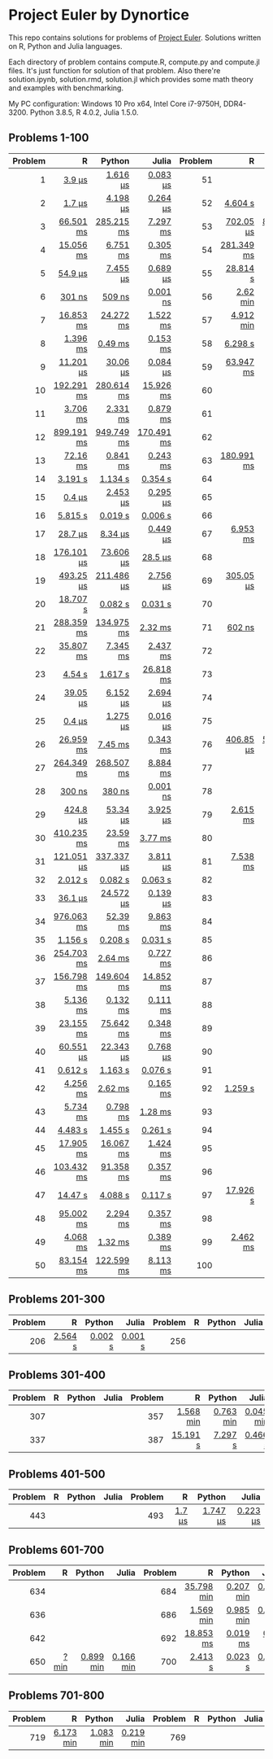# Project Euler by Dynortice

This repo contains solutions for problems of [Project Euler](https://projecteuler.net/).
Solutions written on R, Python and Julia languages.

Each directory of problem contains compute.R, compute.py and compute.jl files. It's just function for solution of that problem. Also there're solution.ipynb, solution.rmd, solution.jl which provides some math theory and examples with benchmarking.

My PC configuration: Windows 10 Pro x64, Intel Core i7-9750H, DDR4-3200. Python 3.8.5, R 4.0.2, Julia 1.5.0.

## Problems 1-100
Problem | R | Python | Julia | Problem | R | Python | Julia
-: | -: | -: | -: | -: | -: | -: | -:
1 | [3.9 µs](https://github.com/Dynortice/Project-Euler/blob/master/problems/0001/solution.rmd) | [1.616 µs](https://github.com/Dynortice/Project-Euler/blob/master/problems/0001/solution.ipynb) | [0.083 µs](https://github.com/Dynortice/Project-Euler/blob/master/problems/0001/solution.jl) | 51 | [](https://github.com/Dynortice/Project-Euler/blob/master/problems/0051/solution.rmd) | [](https://github.com/Dynortice/Project-Euler/blob/master/problems/0051/solution.ipynb) | [](https://github.com/Dynortice/Project-Euler/blob/master/problems/0051/solution.jl)
2 | [1.7 µs](https://github.com/Dynortice/Project-Euler/blob/master/problems/0002/solution.rmd) | [4.198 µs](https://github.com/Dynortice/Project-Euler/blob/master/problems/0002/solution.ipynb) | [0.264 µs](https://github.com/Dynortice/Project-Euler/blob/master/problems/0002/solution.jl) | 52 | [4.604 s](https://github.com/Dynortice/Project-Euler/blob/master/problems/0052/solution.rmd) | [0.082 s](https://github.com/Dynortice/Project-Euler/blob/master/problems/0052/solution.ipynb) | [0.018 s](https://github.com/Dynortice/Project-Euler/blob/master/problems/0052/solution.jl)
3 | [66.501 ms](https://github.com/Dynortice/Project-Euler/blob/master/problems/0003/solution.rmd) | [285.215 ms](https://github.com/Dynortice/Project-Euler/blob/master/problems/0003/solution.ipynb) | [7.297 ms](https://github.com/Dynortice/Project-Euler/blob/master/problems/0003/solution.jl) | 53 | [702.05 µs](https://github.com/Dynortice/Project-Euler/blob/master/problems/0053/solution.rmd) | [899.229 µs](https://github.com/Dynortice/Project-Euler/blob/master/problems/0053/solution.ipynb) | [133.451 µs](https://github.com/Dynortice/Project-Euler/blob/master/problems/0053/solution.jl)
4 | [15.056 ms](https://github.com/Dynortice/Project-Euler/blob/master/problems/0004/solution.rmd) | [6.751 ms](https://github.com/Dynortice/Project-Euler/blob/master/problems/0004/solution.ipynb) | [0.305 ms](https://github.com/Dynortice/Project-Euler/blob/master/problems/0004/solution.jl) | 54 | [281.349 ms](https://github.com/Dynortice/Project-Euler/blob/master/problems/0054/solution.rmd) | [10.864 ms](https://github.com/Dynortice/Project-Euler/blob/master/problems/0054/solution.ipynb) | [5.6 ms](https://github.com/Dynortice/Project-Euler/blob/master/problems/0054/solution.jl)
5 | [54.9 µs](https://github.com/Dynortice/Project-Euler/blob/master/problems/0005/solution.rmd) | [7.455 µs](https://github.com/Dynortice/Project-Euler/blob/master/problems/0005/solution.ipynb) | [0.689 µs](https://github.com/Dynortice/Project-Euler/blob/master/problems/0005/solution.jl) | 55 | [28.814 s](https://github.com/Dynortice/Project-Euler/blob/master/problems/0055/solution.rmd) | [0.195 s](https://github.com/Dynortice/Project-Euler/blob/master/problems/0055/solution.ipynb) | [0.048 s](https://github.com/Dynortice/Project-Euler/blob/master/problems/0055/solution.jl) 
6 | [301 ns](https://github.com/Dynortice/Project-Euler/blob/master/problems/0006/solution.rmd) | [509 ns](https://github.com/Dynortice/Project-Euler/blob/master/problems/0006/solution.ipynb) | [0.001 ns](https://github.com/Dynortice/Project-Euler/blob/master/problems/0006/solution.jl) | 56 | [2.62 min](https://github.com/Dynortice/Project-Euler/blob/master/problems/0056/solution.rmd) | [0.012 min](https://github.com/Dynortice/Project-Euler/blob/master/problems/0056/solution.ipynb) | [0.005 min](https://github.com/Dynortice/Project-Euler/blob/master/problems/0056/solution.jl)
7 | [16.853 ms](https://github.com/Dynortice/Project-Euler/blob/master/problems/0007/solution.rmd) | [24.272 ms](https://github.com/Dynortice/Project-Euler/blob/master/problems/0007/solution.ipynb) | [1.522 ms](https://github.com/Dynortice/Project-Euler/blob/master/problems/0007/solution.jl) | 57 | [4.912 min](https://github.com/Dynortice/Project-Euler/blob/master/problems/0057/solution.rmd) | [0.097 min](https://github.com/Dynortice/Project-Euler/blob/master/problems/0057/solution.ipynb) | [0.005 min](https://github.com/Dynortice/Project-Euler/blob/master/problems/0057/solution.jl)
8 | [1.396 ms](https://github.com/Dynortice/Project-Euler/blob/master/problems/0008/solution.rmd) | [0.49 ms](https://github.com/Dynortice/Project-Euler/blob/master/problems/0008/solution.ipynb) | [0.153 ms](https://github.com/Dynortice/Project-Euler/blob/master/problems/0008/solution.jl) | 58 | [6.298 s](https://github.com/Dynortice/Project-Euler/blob/master/problems/0058/solution.rmd) | [2.927 s](https://github.com/Dynortice/Project-Euler/blob/master/problems/0058/solution.ipynb) | [0.055 s](https://github.com/Dynortice/Project-Euler/blob/master/problems/0058/solution.jl)
9 | [11.201 µs](https://github.com/Dynortice/Project-Euler/blob/master/problems/0009/solution.rmd) | [30.06 µs](https://github.com/Dynortice/Project-Euler/blob/master/problems/0009/solution.ipynb) | [0.084 µs](https://github.com/Dynortice/Project-Euler/blob/master/problems/0009/solution.jl) | 59 | [63.947 ms](https://github.com/Dynortice/Project-Euler/blob/master/problems/0059/solution.rmd) | [4.143 ms](https://github.com/Dynortice/Project-Euler/blob/master/problems/0059/solution.ipynb) | [4.823 ms](https://github.com/Dynortice/Project-Euler/blob/master/problems/0059/solution.jl)
10 | [192.291 ms](https://github.com/Dynortice/Project-Euler/blob/master/problems/0010/solution.rmd) | [280.614 ms](https://github.com/Dynortice/Project-Euler/blob/master/problems/0010/solution.ipynb) | [15.926 ms](https://github.com/Dynortice/Project-Euler/blob/master/problems/0010/solution.jl) | 60 | [](https://github.com/Dynortice/Project-Euler/blob/master/problems/0060/solution.rmd) | [](https://github.com/Dynortice/Project-Euler/blob/master/problems/0060/solution.ipynb) | [](https://github.com/Dynortice/Project-Euler/blob/master/problems/0060/solution.jl)
11 | [3.706 ms](https://github.com/Dynortice/Project-Euler/blob/master/problems/0011/solution.rmd) | [2.331 ms](https://github.com/Dynortice/Project-Euler/blob/master/problems/0011/solution.ipynb) | [0.879 ms](https://github.com/Dynortice/Project-Euler/blob/master/problems/0011/solution.jl) | 61 | [](https://github.com/Dynortice/Project-Euler/blob/master/problems/0061/solution.rmd) | [](https://github.com/Dynortice/Project-Euler/blob/master/problems/0061/solution.ipynb) | [](https://github.com/Dynortice/Project-Euler/blob/master/problems/0061/solution.jl)
12 | [899.191 ms](https://github.com/Dynortice/Project-Euler/blob/master/problems/0012/solution.rmd) | [949.749 ms](https://github.com/Dynortice/Project-Euler/blob/master/problems/0012/solution.ipynb) | [170.491 ms](https://github.com/Dynortice/Project-Euler/blob/master/problems/0012/solution.jl) | 62 | [](https://github.com/Dynortice/Project-Euler/blob/master/problems/0062/solution.rmd) | [](https://github.com/Dynortice/Project-Euler/blob/master/problems/0062/solution.ipynb) | [](https://github.com/Dynortice/Project-Euler/blob/master/problems/0062/solution.jl)
13 | [72.16 ms](https://github.com/Dynortice/Project-Euler/blob/master/problems/0013/solution.rmd) | [0.841 ms](https://github.com/Dynortice/Project-Euler/blob/master/problems/0013/solution.ipynb) | [0.243 ms](https://github.com/Dynortice/Project-Euler/blob/master/problems/0013/solution.jl) | 63 | [180.991 ms](https://github.com/Dynortice/Project-Euler/blob/master/problems/0063/solution.rmd) | [1.435 ms](https://github.com/Dynortice/Project-Euler/blob/master/problems/0063/solution.ipynb) | [0.551 ms](https://github.com/Dynortice/Project-Euler/blob/master/problems/0063/solution.jl)
14 | [3.191 s](https://github.com/Dynortice/Project-Euler/blob/master/problems/0014/solution.rmd) | [1.134 s](https://github.com/Dynortice/Project-Euler/blob/master/problems/0014/solution.ipynb) | [0.354 s](https://github.com/Dynortice/Project-Euler/blob/master/problems/0014/solution.jl) | 64 | [](https://github.com/Dynortice/Project-Euler/blob/master/problems/0064/solution.rmd) | [](https://github.com/Dynortice/Project-Euler/blob/master/problems/0064/solution.ipynb) | [](https://github.com/Dynortice/Project-Euler/blob/master/problems/0064/solution.jl)
15 | [0.4 µs](https://github.com/Dynortice/Project-Euler/blob/master/problems/0015/solution.rmd) | [2.453 µs](https://github.com/Dynortice/Project-Euler/blob/master/problems/0015/solution.ipynb) | [0.295 µs](https://github.com/Dynortice/Project-Euler/blob/master/problems/0015/solution.jl) | 65 | [](https://github.com/Dynortice/Project-Euler/blob/master/problems/0065/solution.rmd) | [](https://github.com/Dynortice/Project-Euler/blob/master/problems/0065/solution.ipynb) | [](https://github.com/Dynortice/Project-Euler/blob/master/problems/0065/solution.jl)
16 | [5.815 s](https://github.com/Dynortice/Project-Euler/blob/master/problems/0016/solution.rmd) | [0.019 s](https://github.com/Dynortice/Project-Euler/blob/master/problems/0016/solution.ipynb) | [0.006 s](https://github.com/Dynortice/Project-Euler/blob/master/problems/0016/solution.jl) | 66 | [](https://github.com/Dynortice/Project-Euler/blob/master/problems/0066/solution.rmd) | [](https://github.com/Dynortice/Project-Euler/blob/master/problems/0066/solution.ipynb) | [](https://github.com/Dynortice/Project-Euler/blob/master/problems/0066/solution.jl)
17 | [28.7 µs](https://github.com/Dynortice/Project-Euler/blob/master/problems/0017/solution.rmd) | [8.34 µs](https://github.com/Dynortice/Project-Euler/blob/master/problems/0017/solution.ipynb) | [0.449 µs](https://github.com/Dynortice/Project-Euler/blob/master/problems/0017/solution.jl) | 67 | [6.953 ms](https://github.com/Dynortice/Project-Euler/blob/master/problems/0067/solution.rmd) | [2.687 ms](https://github.com/Dynortice/Project-Euler/blob/master/problems/0067/solution.ipynb) | [0.391 ms](https://github.com/Dynortice/Project-Euler/blob/master/problems/0067/solution.jl)
18 | [176.101 µs](https://github.com/Dynortice/Project-Euler/blob/master/problems/0018/solution.rmd) | [73.606 µs](https://github.com/Dynortice/Project-Euler/blob/master/problems/0018/solution.ipynb) | [28.5 µs](https://github.com/Dynortice/Project-Euler/blob/master/problems/0018/solution.jl) | 68 | [](https://github.com/Dynortice/Project-Euler/blob/master/problems/0068/solution.rmd) | [](https://github.com/Dynortice/Project-Euler/blob/master/problems/0068/solution.ipynb) | [](https://github.com/Dynortice/Project-Euler/blob/master/problems/0068/solution.jl)
19 | [493.25 µs](https://github.com/Dynortice/Project-Euler/blob/master/problems/0019/solution.rmd) | [211.486 µs](https://github.com/Dynortice/Project-Euler/blob/master/problems/0019/solution.ipynb) | [2.756 µs](https://github.com/Dynortice/Project-Euler/blob/master/problems/0019/solution.jl) | 69 | [305.05 µs](https://github.com/Dynortice/Project-Euler/blob/master/problems/0069/solution.rmd) | [75.899 µs](https://github.com/Dynortice/Project-Euler/blob/master/problems/0069/solution.ipynb) | [6.333 µs](https://github.com/Dynortice/Project-Euler/blob/master/problems/0069/solution.jl)
20 | [18.707 s](https://github.com/Dynortice/Project-Euler/blob/master/problems/0020/solution.rmd) | [0.082 s](https://github.com/Dynortice/Project-Euler/blob/master/problems/0020/solution.ipynb) | [0.031 s](https://github.com/Dynortice/Project-Euler/blob/master/problems/0020/solution.jl) | 70 | [](https://github.com/Dynortice/Project-Euler/blob/master/problems/0070/solution.rmd) | [](https://github.com/Dynortice/Project-Euler/blob/master/problems/0070/solution.ipynb) | [](https://github.com/Dynortice/Project-Euler/blob/master/problems/0070/solution.jl)
21 | [288.359 ms](https://github.com/Dynortice/Project-Euler/blob/master/problems/0021/solution.rmd) | [134.975 ms](https://github.com/Dynortice/Project-Euler/blob/master/problems/0021/solution.ipynb) | [2.32 ms](https://github.com/Dynortice/Project-Euler/blob/master/problems/0021/solution.jl) | 71 | [602 ns](https://github.com/Dynortice/Project-Euler/blob/master/problems/0071/solution.rmd) | [158 ns](https://github.com/Dynortice/Project-Euler/blob/master/problems/0071/solution.ipynb) | [0.001 ns](https://github.com/Dynortice/Project-Euler/blob/master/problems/0071/solution.jl)
22 | [35.807 ms](https://github.com/Dynortice/Project-Euler/blob/master/problems/0022/solution.rmd) | [7.345 ms](https://github.com/Dynortice/Project-Euler/blob/master/problems/0022/solution.ipynb) | [2.437 ms](https://github.com/Dynortice/Project-Euler/blob/master/problems/0022/solution.jl) | 72 | [](https://github.com/Dynortice/Project-Euler/blob/master/problems/0072/solution.rmd) | [](https://github.com/Dynortice/Project-Euler/blob/master/problems/0072/solution.ipynb) | [](https://github.com/Dynortice/Project-Euler/blob/master/problems/0072/solution.jl)
23 | [4.54 s](https://github.com/Dynortice/Project-Euler/blob/master/problems/0023/solution.rmd) | [1.617 s](https://github.com/Dynortice/Project-Euler/blob/master/problems/0023/solution.ipynb) | [26.818 ms](https://github.com/Dynortice/Project-Euler/blob/master/problems/0023/solution.jl) | 73 | [](https://github.com/Dynortice/Project-Euler/blob/master/problems/0073/solution.rmd) | [](https://github.com/Dynortice/Project-Euler/blob/master/problems/0073/solution.ipynb) | [](https://github.com/Dynortice/Project-Euler/blob/master/problems/0073/solution.jl)
24 | [39.05 µs](https://github.com/Dynortice/Project-Euler/blob/master/problems/0024/solution.rmd) | [6.152 µs](https://github.com/Dynortice/Project-Euler/blob/master/problems/0024/solution.ipynb) | [2.694 µs](https://github.com/Dynortice/Project-Euler/blob/master/problems/0024/solution.jl) | 74 | [](https://github.com/Dynortice/Project-Euler/blob/master/problems/0074/solution.rmd) | [](https://github.com/Dynortice/Project-Euler/blob/master/problems/0074/solution.ipynb) | [](https://github.com/Dynortice/Project-Euler/blob/master/problems/0074/solution.jl)
25 | [0.4 µs](https://github.com/Dynortice/Project-Euler/blob/master/problems/0025/solution.rmd) | [1.275 µs](https://github.com/Dynortice/Project-Euler/blob/master/problems/0025/solution.ipynb) | [0.016 µs](https://github.com/Dynortice/Project-Euler/blob/master/problems/0025/solution.jl) | 75 | [](https://github.com/Dynortice/Project-Euler/blob/master/problems/0075/solution.rmd) | [](https://github.com/Dynortice/Project-Euler/blob/master/problems/0075/solution.ipynb) | [](https://github.com/Dynortice/Project-Euler/blob/master/problems/0075/solution.jl)
26 | [26.959 ms](https://github.com/Dynortice/Project-Euler/blob/master/problems/0026/solution.rmd) | [7.45 ms](https://github.com/Dynortice/Project-Euler/blob/master/problems/0026/solution.ipynb) | [0.343 ms](https://github.com/Dynortice/Project-Euler/blob/master/problems/0026/solution.jl) | 76 | [406.85 µs](https://github.com/Dynortice/Project-Euler/blob/master/problems/0076/solution.rmd) | [512.965 µs](https://github.com/Dynortice/Project-Euler/blob/master/problems/0076/solution.ipynb) | [8.575 µs](https://github.com/Dynortice/Project-Euler/blob/master/problems/0076/solution.jl)
27 | [264.349 ms](https://github.com/Dynortice/Project-Euler/blob/master/problems/0027/solution.rmd) | [268.507 ms](https://github.com/Dynortice/Project-Euler/blob/master/problems/0027/solution.ipynb) | [8.884 ms](https://github.com/Dynortice/Project-Euler/blob/master/problems/0027/solution.jl) | 77 | [](https://github.com/Dynortice/Project-Euler/blob/master/problems/0077/solution.rmd) | [](https://github.com/Dynortice/Project-Euler/blob/master/problems/0077/solution.ipynb) | [](https://github.com/Dynortice/Project-Euler/blob/master/problems/0077/solution.jl)
28 | [300 ns](https://github.com/Dynortice/Project-Euler/blob/master/problems/0028/solution.rmd) | [380 ns](https://github.com/Dynortice/Project-Euler/blob/master/problems/0028/solution.ipynb) | [0.001 ns](https://github.com/Dynortice/Project-Euler/blob/master/problems/0028/solution.jl) | 78 | [](https://github.com/Dynortice/Project-Euler/blob/master/problems/0078/solution.rmd) | [](https://github.com/Dynortice/Project-Euler/blob/master/problems/0078/solution.ipynb) | [](https://github.com/Dynortice/Project-Euler/blob/master/problems/0078/solution.jl)
29 | [424.8 µs](https://github.com/Dynortice/Project-Euler/blob/master/problems/0029/solution.rmd) | [53.34 µs](https://github.com/Dynortice/Project-Euler/blob/master/problems/0029/solution.ipynb) | [3.925 µs](https://github.com/Dynortice/Project-Euler/blob/master/problems/0029/solution.jl) | 79 | [2.615 ms](https://github.com/Dynortice/Project-Euler/blob/master/problems/0079/solution.rmd) | [0.049 ms](https://github.com/Dynortice/Project-Euler/blob/master/problems/0079/solution.ipynb) | [0.352 ms](https://github.com/Dynortice/Project-Euler/blob/master/problems/0079/solution.jl)
30 | [410.235 ms](https://github.com/Dynortice/Project-Euler/blob/master/problems/0030/solution.rmd) | [23.59 ms](https://github.com/Dynortice/Project-Euler/blob/master/problems/0030/solution.ipynb) | [3.77 ms](https://github.com/Dynortice/Project-Euler/blob/master/problems/0030/solution.jl) | 80 | [](https://github.com/Dynortice/Project-Euler/blob/master/problems/0080/solution.rmd) | [](https://github.com/Dynortice/Project-Euler/blob/master/problems/0080/solution.ipynb) | [](https://github.com/Dynortice/Project-Euler/blob/master/problems/0080/solution.jl)
31 | [121.051 µs](https://github.com/Dynortice/Project-Euler/blob/master/problems/0031/solution.rmd) | [337.337 µs](https://github.com/Dynortice/Project-Euler/blob/master/problems/0031/solution.ipynb) | [3.811 µs](https://github.com/Dynortice/Project-Euler/blob/master/problems/0031/solution.jl) | 81 | [7.538 ms](https://github.com/Dynortice/Project-Euler/blob/master/problems/0081/solution.rmd) | [3.57 ms](https://github.com/Dynortice/Project-Euler/blob/master/problems/0081/solution.ipynb) | [2.087 ms](https://github.com/Dynortice/Project-Euler/blob/master/problems/0081/solution.jl)
32 | [2.012 s](https://github.com/Dynortice/Project-Euler/blob/master/problems/0032/solution.rmd) | [0.082 s](https://github.com/Dynortice/Project-Euler/blob/master/problems/0032/solution.ipynb) | [0.063 s](https://github.com/Dynortice/Project-Euler/blob/master/problems/0032/solution.jl) | 82 | [](https://github.com/Dynortice/Project-Euler/blob/master/problems/0082/solution.rmd) | [](https://github.com/Dynortice/Project-Euler/blob/master/problems/0082/solution.ipynb) | [](https://github.com/Dynortice/Project-Euler/blob/master/problems/0082/solution.jl)
33 | [36.1 µs](https://github.com/Dynortice/Project-Euler/blob/master/problems/0033/solution.rmd) | [24.572 µs](https://github.com/Dynortice/Project-Euler/blob/master/problems/0033/solution.ipynb) | [0.139 µs](https://github.com/Dynortice/Project-Euler/blob/master/problems/0033/solution.jl) | 83 | [](https://github.com/Dynortice/Project-Euler/blob/master/problems/0083/solution.rmd) | [](https://github.com/Dynortice/Project-Euler/blob/master/problems/0083/solution.ipynb) | [](https://github.com/Dynortice/Project-Euler/blob/master/problems/0083/solution.jl)
34 | [976.063 ms](https://github.com/Dynortice/Project-Euler/blob/master/problems/0034/solution.rmd) | [52.39 ms](https://github.com/Dynortice/Project-Euler/blob/master/problems/0034/solution.ipynb) | [9.863 ms](https://github.com/Dynortice/Project-Euler/blob/master/problems/0034/solution.jl) | 84 | [](https://github.com/Dynortice/Project-Euler/blob/master/problems/0084/solution.rmd) | [](https://github.com/Dynortice/Project-Euler/blob/master/problems/0084/solution.ipynb) | [](https://github.com/Dynortice/Project-Euler/blob/master/problems/0084/solution.jl)
35 | [1.156 s](https://github.com/Dynortice/Project-Euler/blob/master/problems/0035/solution.rmd) | [0.208 s](https://github.com/Dynortice/Project-Euler/blob/master/problems/0035/solution.ipynb) | [0.031 s](https://github.com/Dynortice/Project-Euler/blob/master/problems/0035/solution.jl) | 85 | [](https://github.com/Dynortice/Project-Euler/blob/master/problems/0085/solution.rmd) | [](https://github.com/Dynortice/Project-Euler/blob/master/problems/0085/solution.ipynb) | [](https://github.com/Dynortice/Project-Euler/blob/master/problems/0085/solution.jl)
36 | [254.703 ms](https://github.com/Dynortice/Project-Euler/blob/master/problems/0036/solution.rmd) | [2.64 ms](https://github.com/Dynortice/Project-Euler/blob/master/problems/0036/solution.ipynb) | [0.727 ms](https://github.com/Dynortice/Project-Euler/blob/master/problems/0036/solution.jl) | 86 | [](https://github.com/Dynortice/Project-Euler/blob/master/problems/0086/solution.rmd) | [](https://github.com/Dynortice/Project-Euler/blob/master/problems/0086/solution.ipynb) | [](https://github.com/Dynortice/Project-Euler/blob/master/problems/0086/solution.jl)
37 | [156.798 ms](https://github.com/Dynortice/Project-Euler/blob/master/problems/0037/solution.rmd) | [149.604 ms](https://github.com/Dynortice/Project-Euler/blob/master/problems/0037/solution.ipynb) | [14.852 ms](https://github.com/Dynortice/Project-Euler/blob/master/problems/0037/solution.jl) | 87 | [](https://github.com/Dynortice/Project-Euler/blob/master/problems/0087/solution.rmd) | [](https://github.com/Dynortice/Project-Euler/blob/master/problems/0087/solution.ipynb) | [](https://github.com/Dynortice/Project-Euler/blob/master/problems/0087/solution.jl)
38 | [5.136 ms](https://github.com/Dynortice/Project-Euler/blob/master/problems/0038/solution.rmd) | [0.132 ms](https://github.com/Dynortice/Project-Euler/blob/master/problems/0038/solution.ipynb) | [0.111 ms](https://github.com/Dynortice/Project-Euler/blob/master/problems/0038/solution.jl) | 88 | [](https://github.com/Dynortice/Project-Euler/blob/master/problems/0088/solution.rmd) | [](https://github.com/Dynortice/Project-Euler/blob/master/problems/0088/solution.ipynb) | [](https://github.com/Dynortice/Project-Euler/blob/master/problems/0088/solution.jl)
39 | [23.155 ms](https://github.com/Dynortice/Project-Euler/blob/master/problems/0039/solution.rmd) | [75.642 ms](https://github.com/Dynortice/Project-Euler/blob/master/problems/0039/solution.ipynb) | [0.348 ms](https://github.com/Dynortice/Project-Euler/blob/master/problems/0039/solution.jl) | 89 | [](https://github.com/Dynortice/Project-Euler/blob/master/problems/0089/solution.rmd) | [](https://github.com/Dynortice/Project-Euler/blob/master/problems/0089/solution.ipynb) | [](https://github.com/Dynortice/Project-Euler/blob/master/problems/0089/solution.jl)
40 | [60.551 µs](https://github.com/Dynortice/Project-Euler/blob/master/problems/0040/solution.rmd) | [22.343 µs](https://github.com/Dynortice/Project-Euler/blob/master/problems/0040/solution.ipynb) | [0.768 µs](https://github.com/Dynortice/Project-Euler/blob/master/problems/0040/solution.jl) | 90 | [](https://github.com/Dynortice/Project-Euler/blob/master/problems/0090/solution.rmd) | [](https://github.com/Dynortice/Project-Euler/blob/master/problems/0090/solution.ipynb) | [](https://github.com/Dynortice/Project-Euler/blob/master/problems/0090/solution.jl)
41 | [0.612 s](https://github.com/Dynortice/Project-Euler/blob/master/problems/0041/solution.rmd) | [1.163 s](https://github.com/Dynortice/Project-Euler/blob/master/problems/0041/solution.ipynb) | [0.076 s](https://github.com/Dynortice/Project-Euler/blob/master/problems/0041/solution.jl) | 91 | [](https://github.com/Dynortice/Project-Euler/blob/master/problems/0091/solution.rmd) | [](https://github.com/Dynortice/Project-Euler/blob/master/problems/0091/solution.ipynb) | [](https://github.com/Dynortice/Project-Euler/blob/master/problems/0091/solution.jl) 
42 | [4.256 ms](https://github.com/Dynortice/Project-Euler/blob/master/problems/0042/solution.rmd) | [2.62 ms](https://github.com/Dynortice/Project-Euler/blob/master/problems/0042/solution.ipynb) | [0.165 ms](https://github.com/Dynortice/Project-Euler/blob/master/problems/0042/solution.jl) | 92 | [1.259 s](https://github.com/Dynortice/Project-Euler/blob/master/problems/0092/solution.rmd) | [0.115 s](https://github.com/Dynortice/Project-Euler/blob/master/problems/0092/solution.ipynb) | [0.369 s](https://github.com/Dynortice/Project-Euler/blob/master/problems/0092/solution.jl)
43 | [5.734 ms](https://github.com/Dynortice/Project-Euler/blob/master/problems/0043/solution.rmd) | [0.798 ms](https://github.com/Dynortice/Project-Euler/blob/master/problems/0043/solution.ipynb) | [1.28 ms](https://github.com/Dynortice/Project-Euler/blob/master/problems/0043/solution.jl) | 93 | [](https://github.com/Dynortice/Project-Euler/blob/master/problems/0093/solution.rmd) | [](https://github.com/Dynortice/Project-Euler/blob/master/problems/0093/solution.ipynb) | [](https://github.com/Dynortice/Project-Euler/blob/master/problems/0093/solution.jl)
44 | [4.483 s](https://github.com/Dynortice/Project-Euler/blob/master/problems/0044/solution.rmd) | [1.455 s](https://github.com/Dynortice/Project-Euler/blob/master/problems/0044/solution.ipynb) | [0.261 s](https://github.com/Dynortice/Project-Euler/blob/master/problems/0044/solution.jl) | 94 | [](https://github.com/Dynortice/Project-Euler/blob/master/problems/0094/solution.rmd) | [](https://github.com/Dynortice/Project-Euler/blob/master/problems/0094/solution.ipynb) | [](https://github.com/Dynortice/Project-Euler/blob/master/problems/0094/solution.jl)
45 | [17.905 ms](https://github.com/Dynortice/Project-Euler/blob/master/problems/0045/solution.rmd) | [16.067 ms](https://github.com/Dynortice/Project-Euler/blob/master/problems/0045/solution.ipynb) | [1.424 ms](https://github.com/Dynortice/Project-Euler/blob/master/problems/0045/solution.jl) | 95 | [](https://github.com/Dynortice/Project-Euler/blob/master/problems/0095/solution.rmd) | [](https://github.com/Dynortice/Project-Euler/blob/master/problems/0095/solution.ipynb) | [](https://github.com/Dynortice/Project-Euler/blob/master/problems/0095/solution.jl)
46 | [103.432 ms](https://github.com/Dynortice/Project-Euler/blob/master/problems/0046/solution.rmd) | [91.358 ms](https://github.com/Dynortice/Project-Euler/blob/master/problems/0046/solution.ipynb) | [0.357 ms](https://github.com/Dynortice/Project-Euler/blob/master/problems/0046/solution.jl) | 96 | [](https://github.com/Dynortice/Project-Euler/blob/master/problems/0096/solution.rmd) | [](https://github.com/Dynortice/Project-Euler/blob/master/problems/0096/solution.ipynb) | [](https://github.com/Dynortice/Project-Euler/blob/master/problems/0096/solution.jl)
47 | [14.47 s](https://github.com/Dynortice/Project-Euler/blob/master/problems/0047/solution.rmd) | [4.088 s](https://github.com/Dynortice/Project-Euler/blob/master/problems/0047/solution.ipynb) | [0.117 s](https://github.com/Dynortice/Project-Euler/blob/master/problems/0047/solution.jl) | 97 | [17.926 s](https://github.com/Dynortice/Project-Euler/blob/master/problems/0097/solution.rmd) | [0.108 s](https://github.com/Dynortice/Project-Euler/blob/master/problems/0097/solution.ipynb) | [0.04 s](https://github.com/Dynortice/Project-Euler/blob/master/problems/0097/solution.jl)
48 | [95.002 ms](https://github.com/Dynortice/Project-Euler/blob/master/problems/0048/solution.rmd) | [2.294 ms](https://github.com/Dynortice/Project-Euler/blob/master/problems/0048/solution.ipynb) | [0.357 ms](https://github.com/Dynortice/Project-Euler/blob/master/problems/0048/solution.jl) | 98 | [](https://github.com/Dynortice/Project-Euler/blob/master/problems/0098/solution.rmd) | [](https://github.com/Dynortice/Project-Euler/blob/master/problems/0098/solution.ipynb) | [](https://github.com/Dynortice/Project-Euler/blob/master/problems/0098/solution.jl)
49 | [4.068 ms](https://github.com/Dynortice/Project-Euler/blob/master/problems/0049/solution.rmd) | [1.32 ms](https://github.com/Dynortice/Project-Euler/blob/master/problems/0049/solution.ipynb) | [0.389 ms](https://github.com/Dynortice/Project-Euler/blob/master/problems/0049/solution.jl) | 99 | [2.462 ms](https://github.com/Dynortice/Project-Euler/blob/master/problems/0099/solution.rmd) | [1.484 ms](https://github.com/Dynortice/Project-Euler/blob/master/problems/0099/solution.ipynb) | [0.968 ms](https://github.com/Dynortice/Project-Euler/blob/master/problems/0099/solution.jl)
50 | [83.154 ms](https://github.com/Dynortice/Project-Euler/blob/master/problems/0050/solution.rmd) | [122.599 ms](https://github.com/Dynortice/Project-Euler/blob/master/problems/0050/solution.ipynb) | [8.113 ms](https://github.com/Dynortice/Project-Euler/blob/master/problems/0050/solution.jl) | 100 | [](https://github.com/Dynortice/Project-Euler/blob/master/problems/0100/solution.rmd) | [](https://github.com/Dynortice/Project-Euler/blob/master/problems/0100/solution.ipynb) | [](https://github.com/Dynortice/Project-Euler/blob/master/problems/0100/solution.jl)

## Problems 201-300
Problem | R | Python | Julia | Problem | R | Python | Julia
-: | -: | -: | -: | -: | -: | -: | -:
206 | [2.564 s](https://github.com/Dynortice/Project-Euler/blob/master/problems/0206/solution.rmd) | [0.002 s](https://github.com/Dynortice/Project-Euler/blob/master/problems/0206/solution.ipynb) | [0.001 s](https://github.com/Dynortice/Project-Euler/blob/master/problems/0206/solution.jl) | 256 | [](https://github.com/Dynortice/Project-Euler/blob/master/problems/0256/solution.rmd) | [](https://github.com/Dynortice/Project-Euler/blob/master/problems/0256/solution.ipynb) | [](https://github.com/Dynortice/Project-Euler/blob/master/problems/0256/solution.jl)

## Problems 301-400
Problem | R | Python | Julia | Problem | R | Python | Julia
-: | -: | -: | -: | -: | -: | -: | -:
307 | [](https://github.com/Dynortice/Project-Euler/blob/master/problems/0307/solution.rmd) | [](https://github.com/Dynortice/Project-Euler/blob/master/problems/0307/solution.ipynb) | [](https://github.com/Dynortice/Project-Euler/blob/master/problems/0307/solution.jl) | 357 | [1.568 min](https://github.com/Dynortice/Project-Euler/blob/master/problems/0357/solution.rmd) | [0.763 min](https://github.com/Dynortice/Project-Euler/blob/master/problems/0357/solution.ipynb) | [0.045 min](https://github.com/Dynortice/Project-Euler/blob/master/problems/0357/solution.jl)
337 | [](https://github.com/Dynortice/Project-Euler/blob/master/problems/0337/solution.rmd) | [](https://github.com/Dynortice/Project-Euler/blob/master/problems/0337/solution.ipynb) | [](https://github.com/Dynortice/Project-Euler/blob/master/problems/0337/solution.jl) | 387 | [15.191 s](https://github.com/Dynortice/Project-Euler/blob/master/problems/0387/solution.rmd) | [7.297 s](https://github.com/Dynortice/Project-Euler/blob/master/problems/0387/solution.ipynb) | [0.466 s](https://github.com/Dynortice/Project-Euler/blob/master/problems/0387/solution.jl)

## Problems 401-500
Problem | R | Python | Julia | Problem | R | Python | Julia
-: | -: | -: | -: | -: | -: | -: | -:
443 | [](https://github.com/Dynortice/Project-Euler/blob/master/problems/0443/solution.rmd) | [](https://github.com/Dynortice/Project-Euler/blob/master/problems/0443/solution.ipynb) | [](https://github.com/Dynortice/Project-Euler/blob/master/problems/0443/solution.jl) | 493 | [1.7 µs](https://github.com/Dynortice/Project-Euler/blob/master/problems/0493/solution.rmd) | [1.747 µs](https://github.com/Dynortice/Project-Euler/blob/master/problems/0493/solution.ipynb) | [0.223 µs](https://github.com/Dynortice/Project-Euler/blob/master/problems/0493/solution.jl)

## Problems 601-700
Problem | R | Python | Julia | Problem | R | Python | Julia
-: | -: | -: | -: | -: | -: | -: | -:
634 | [](https://github.com/Dynortice/Project-Euler/blob/master/problems/0634/solution.rmd) | [](https://github.com/Dynortice/Project-Euler/blob/master/problems/0634/solution.ipynb) | [](https://github.com/Dynortice/Project-Euler/blob/master/problems/0634/solution.jl) | 684 | [35.798 min](https://github.com/Dynortice/Project-Euler/blob/master/problems/0684/solution.rmd) | [0.207 min](https://github.com/Dynortice/Project-Euler/blob/master/problems/0684/solution.ipynb) | [0.071 min](https://github.com/Dynortice/Project-Euler/blob/master/problems/0684/solution.jl)
636 | [](https://github.com/Dynortice/Project-Euler/blob/master/problems/0636/solution.rmd) | [](https://github.com/Dynortice/Project-Euler/blob/master/problems/0636/solution.ipynb) | [](https://github.com/Dynortice/Project-Euler/blob/master/problems/0636/solution.jl) | 686 | [1.569 min](https://github.com/Dynortice/Project-Euler/blob/master/problems/0686/solution.rmd) | [0.985 min](https://github.com/Dynortice/Project-Euler/blob/master/problems/0686/solution.ipynb) | [0.053 min](https://github.com/Dynortice/Project-Euler/blob/master/problems/0686/solution.jl)
642 | [](https://github.com/Dynortice/Project-Euler/blob/master/problems/0642/solution.rmd) | [](https://github.com/Dynortice/Project-Euler/blob/master/problems/0642/solution.ipynb) | [](https://github.com/Dynortice/Project-Euler/blob/master/problems/0642/solution.jl) | 692 | [18.853 ms](https://github.com/Dynortice/Project-Euler/blob/master/problems/0692/solution.rmd) | [0.019 ms](https://github.com/Dynortice/Project-Euler/blob/master/problems/0692/solution.ipynb) | [0.01 ms](https://github.com/Dynortice/Project-Euler/blob/master/problems/0692/solution.jl)
650 | [? min](https://github.com/Dynortice/Project-Euler/blob/master/problems/0650/solution.rmd) | [0.899 min](https://github.com/Dynortice/Project-Euler/blob/master/problems/0650/solution.ipynb) | [0.166 min](https://github.com/Dynortice/Project-Euler/blob/master/problems/0650/solution.jl) | 700 | [2.413 s](https://github.com/Dynortice/Project-Euler/blob/master/problems/0700/solution.rmd) | [0.023 s](https://github.com/Dynortice/Project-Euler/blob/master/problems/0700/solution.ipynb) | [0.007 s](https://github.com/Dynortice/Project-Euler/blob/master/problems/0700/solution.jl)

## Problems 701-800
Problem | R | Python | Julia | Problem | R | Python | Julia
-: | -: | -: | -: | -: | -: | -: | -:
719 | [6.173 min](https://github.com/Dynortice/Project-Euler/blob/master/problems/0719/solution.rmd) | [1.083 min](https://github.com/Dynortice/Project-Euler/blob/master/problems/0719/solution.ipynb) | [0.219 min](https://github.com/Dynortice/Project-Euler/blob/master/problems/0719/solution.jl) | 769 | [](https://github.com/Dynortice/Project-Euler/blob/master/problems/0769/solution.rmd) | [](https://github.com/Dynortice/Project-Euler/blob/master/problems/0769/solution.ipynb) | [](https://github.com/Dynortice/Project-Euler/blob/master/problems/0769/solution.jl)